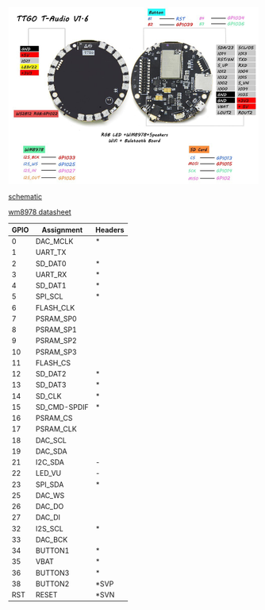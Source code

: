 ![TAudio v1.6](pin-out.jpg)

[schematic](schematic.pdf)

[wm8978 datasheet](WM8978_v4.5.pdf)

| GPIO | Assignment| Headers |
|----------------------|-------------|-------------------------------------------------------------------|
| 0 | DAC_MCLK |*|
| 1 | UART_TX ||
| 2 | SD_DAT0 |*|
| 3 | UART_RX |*|
| 4 | SD_DAT1 |*|
| 5 | SPI_SCL |*|
| 6 | FLASH_CLK ||
| 7 | PSRAM_SP0 ||
| 8 | PSRAM_SP1 ||
| 9 | PSRAM_SP2 ||
| 10 | PSRAM_SP3||
| 11| FLASH_CS ||
| 12 | SD_DAT2 |*|
| 13 | SD_DAT3 |*|
| 14 | SD_CLK |*|
| 15 | SD_CMD-SPDIF |*|
| 16 | PSRAM_CS ||
| 17 | PSRAM_CLK ||
| 18 | DAC_SCL ||
| 19 | DAC_SDA ||
| 21 | I2C_SDA |-|
| 22 | LED_VU |-|
| 23 | SPI_SDA |*|
| 25 | DAC_WS ||
| 26 | DAC_DO ||
| 27 | DAC_DI ||
| 32 | I2S_SCL |*|
| 33 | DAC_BCK ||
| 34 | BUTTON1 |*|
| 35 | VBAT |*|
| 36 | BUTTON3 |*|
| 38 | BUTTON2 |*SVP|
| RST | RESET |*SVN|
